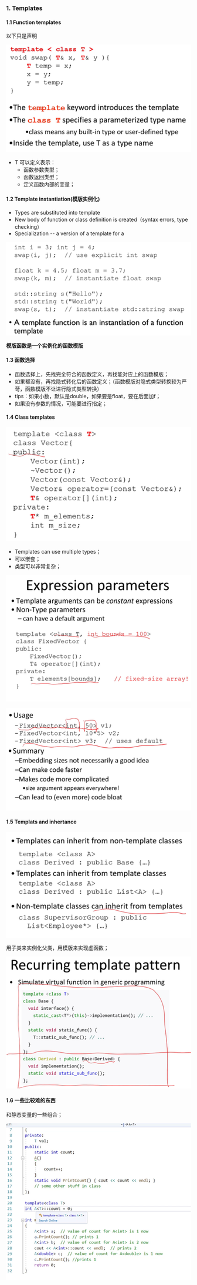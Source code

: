 ### 1. Templates
#### 1.1 Function templates

以下只是声明

![image-20221218212010449](../../img/test/202212182120517.png)

- T 可以定义表示：
  - 函数参数类型；
  - 函数返回类型；
  - 定义函数内部的变量；

#### 1.2 Template instantiation(模版实例化)

- Types are substituted into template
- New body of function or class definition is created（syntax errors, type checking）
- Specialization -- a version of a template for a 

![image-20221218220859096](../../img/test/202212182208181.png)

**模版函数是一个实例化的函数模版**

#### 1.3 函数选择

- 函数选择上，先找完全符合的函数定义，再找能对应上的函数模版；
- 如果都没有，再找隐式转化后的函数定义；（函数模版对隐式类型转换较为严苛，函数模版不让进行隐式类型转换）
- tips：如果小数，默认是double，如果要是float，要在后面加f；
- 如果没有参数的情况，可能要进行指定；

#### 1.4 Class templates

![image-20221218222432754](../../img/test/202212182224831.png)

- Templates can use multiple types；
- 可以嵌套；
- 类型可以非常复杂；

![image-20221218223347945](../../img/test/202212182233974.png)

![image-20221218223442615](../../img/test/202212182234639.png)

#### 1.5 Templats and inhertance

![image-20221218223724625](../../img/test/202212182237656.png)

用子类来实例化父类，用模版来实现虚函数；

![image-20221218224044504](../../img/test/202212182240528.png)

#### 1.6 一些比较难的东西

和静态变量的一些组合；

![image-20221218224905742](../../img/test/202212182249780.png)

